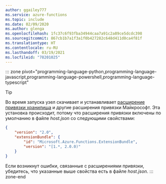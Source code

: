 ```yaml
---
author: ggailey777
ms.service: azure-functions
ms.topic: include
ms.date: 02/09/2020
ms.author: glenga
ms.openlocfilehash: 1fc37c6f93fba34944caa7a91c2a89ce5dcdc398
ms.sourcegitcommit: 867cb1b7a1f3a1f0b427282c648d411d0ca4f81f
ms.translationtype: HT
ms.contentlocale: ru-RU
ms.lasthandoff: 03/19/2021
ms.locfileid: "78201025"
---
```

::: zone pivot="programming-language-python,programming-language-javascript,programming-language-powershell,programming-language-typescript"  
> [!TIP]
> Во время запуска узел скачивает и устанавливает [расширение привязки хранилища](../articles/azure-functions/functions-bindings-storage-queue.md#functions-2x-and-higher) и другие расширения привязки Майкрософт. Эта установка происходит, потому что расширения привязки включены по умолчанию в файле *host.json* со следующими свойствами:
>
> ```json
> {
>     "version": "2.0",
>     "extensionBundle": {
>         "id": "Microsoft.Azure.Functions.ExtensionBundle",
>         "version": "[1.*, 2.0.0)"
>     }
> }
> ```
>
> Если возникнут ошибки, связанные с расширениями привязки, убедитесь, что указанные выше свойства есть в файле *host.json*.
::: zone-end  